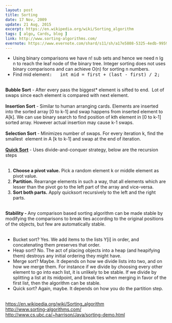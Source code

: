 ```yaml
---
layout: post
title: Sorting
date: 17 Nov, 2009
update: 21 Aug, 2015
excerpt: https://en.wikipedia.org/wiki/Sorting_algorithm
tags: [ algo, Cards, blog ] 
link: http://www.sorting-algorithms.com/ 
evernote: https://www.evernote.com/shard/s11/sh/a17e5808-5325-4edb-9959-cf2058fc0a38/ba0d44833b1082ce14490429a1f069dd 
---
```

<en-note bgcolor="#FFFFFF" style="word-wrap: break-word; -webkit-nbsp-mode: space; -webkit-line-break: after-white-space;">
<ul>
<li>Using binary comparisons we have n! sub sets and hence we need n lg n to reach the leaf node of the binary tree. Integer sorting does not uses binary comparisons and can achieve O(n) for sorting n numbers. </li>
<li>Find mid element<font face="monospace">:   int mid = first + (last - first) / 2;</font></li>
</ul>
<div><br/></div>
<div><b>Bubble Sort</b> - <span style="border-collapse: separate; orphans: 2; widows: 2; border-spacing: 0px;">After every pass the biggest* element is sifted to end.  Lot of swaps since each element is compared with next element.</span></div>
<div><br/></div>
<div><b>Insertion Sort</b> - Similar to human arranging cards. Elements are inserted into the sorted array [0 to k-1] and swap happens from inserted element to A[k]. We can use binary search to find position of kth element in [0 to k-1] sorted array. However actual insertion may cause k-1 swaps.</div>
<div><br/></div>
<div><b>Selection Sort</b> - Minimizes number of swaps. For every iteration k, find the smallest  element in A [k to k-1] and swap at the end of iteration.</div>
<div><br/></div>
<div><a href="https://en.wikipedia.org/wiki/Quicksort"><b>Quick Sort</b></a> - Uses divide-and-conquer strategy, below are the recursion steps</div>
<div><br/></div>
<ol>
<li><strong>Choose a pivot value.</strong> Pick a random element k or middle element as pivot value.</li>
<li><strong>Partition.</strong> Rearrange elements in such a way, that all elements which are lesser than the pivot go to the left part of the array and vice-versa.</li>
<li><strong>Sort both parts.</strong> Apply quicksort recursively to the left and the right parts.</li>
</ol>
<div><br/></div>
<div>
<div><b>Stability - </b>Any comparison based sorting algorithm can be made stable by modifying the comparisons to break ties according to the original positions of the objects, but few are automatically stable.</div>
<div><b><br/></b></div>
<ul>
<li>Bucket sort? Yes. We add items to the lists Y[i] in order, and concatenating them preserves that order.</li>
<li>Heap sort? No. The act of placing objects into a heap (and heapifying them) destroys any initial ordering they might have.</li>
<li>Merge sort? Maybe. It depends on how we divide lists into two, and on how we merge them. For instance if we divide by choosing every other element to go into each list, it is unlikely to be stable. If we divide by splitting a list at its midpoint, and break ties when merging in favor of the first list, then the algorithm can be stable.</li>
<li>Quick sort? Again, maybe. It depends on how you do the partition step.</li>
</ul>
</div>
<div><br/></div>
<div><a href="https://en.wikipedia.org/wiki/Sorting_algorithm">https://en.wikipedia.org/wiki/Sorting_algorithm</a></div>
<div><a href="http://www.sorting-algorithms.com/">http://www.sorting-algorithms.com/</a></div>
<div><a href="http://www.cs.ubc.ca/~harrison/Java/sorting-demo.html">http://www.cs.ubc.ca/~harrison/Java/sorting-demo.html</a></div>
</en-note>